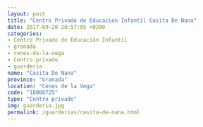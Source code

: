 ```yaml
---
layout: post
title: "Centro Privado de Educación Infantil Casita De Nana"
date: 2017-09-20 20:57:05 +0200
categories:
- Centro Privado de Educación Infantil
- granada
- cenes-de-la-vega
- Centro privado
- guarderia
name: "Casita De Nana"
province: "Granada"
location: "Cenes de la Vega"
code: "18008725"
type: "Centro privado"
img: guarderia.jpg
permalink: /guarderias/casita-de-nana.html
---
```

